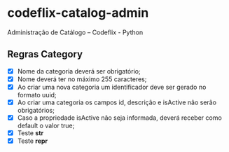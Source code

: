 # codeflix-catalog-admin
Administração de Catálogo – Codeflix - Python

## Regras Category
- [x] Nome da categoria deverá ser obrigatório;
- [x] Nome deverá ter no máximo 255 caracteres;
- [x] Ao criar uma nova categoria um identificador deve ser gerado no formato uuid;
- [x] Ao criar uma categoria os campos id, descrição e isActive não serão obrigatórios;
- [x] Caso a propriedade isActive não seja informada, deverá receber como default o valor true;
- [x] Teste __str__
- [x] Teste __repr__
